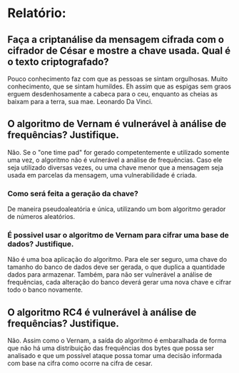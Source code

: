 # Relatório:

## Faça a criptanálise da mensagem cifrada com o cifrador de César e mostre a chave usada. Qual é o texto criptografado?

Pouco conhecimento faz com que as pessoas se sintam
orgulhosas. Muito conhecimento, que se sintam
humildes. Eh assim que as espigas sem graos erguem
desdenhosamente a cabeca para o ceu, enquanto as
cheias as baixam para a terra, sua mae.
Leonardo Da Vinci.

## O algoritmo de Vernam é vulnerável à análise de frequências? Justifique.

Não. Se o "one time pad" for gerado competentemente e utilizado somente uma vez,
o algoritmo não é vulnerável a análise de frequências. Caso ele seja utilizado 
diversas vezes, ou uma chave menor que a mensagem seja usada em parcelas da
mensagem, uma vulnerabilidade é criada.

### Como será feita a geração da chave?

De maneira pseudoaleatória e única, utilizando um bom algoritmo gerador de números
aleatórios.

### É possivel usar o algoritmo de Vernam para cifrar uma base de dados? Justifique.

Não é uma boa aplicação do algoritmo. Para ele ser seguro, uma chave do tamanho
do banco de dados deve ser gerada, o que duplica a quantidade dados para armazenar.
Também, para não ser vulnerável a análise de frequências, cada alteração do banco 
deverá gerar uma nova chave e cifrar todo o banco novamente.

## O algoritmo RC4 é vulnerável à análise de frequências? Justifique.

Não. Assim como o Vernam, a saída do algoritmo é embaralhada de forma que não há
uma distribuição das frequências dos bytes que possa ser analisado e que um possível
ataque possa tomar uma decisão informada com base na cifra como ocorre na cifra
de cesar.

